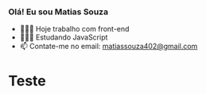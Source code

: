 ### Olá! Eu sou Matias Souza

- 👨🏽‍🏭 Hoje trabalho com front-end
- 👨🏽‍💻 Estudando JavaScript
- 📫 Contate-me no email: matiassouza402@gmail.com
<div><h1> Teste </h1></div>
